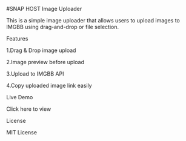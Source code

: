 #SNAP HOST Image Uploader

This is a simple image uploader that allows users to upload images to IMGBB using drag-and-drop or file selection.

Features

1.Drag & Drop image upload

2.Image preview before upload

3.Upload to IMGBB API

4.Copy uploaded image link easily


Live Demo

Click here to view

License

MIT License
